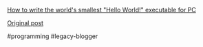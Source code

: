 <!--
date: '2006-07-17'
published: true
slug: 2006-07-how-to-write-world-smallest-world
time_to_read: 5
title: How to write the world&#39;s smallest &quot;Hello World!&quot; executable for
  PC
-->

[How to write the world's smallest "Hello World!" executable for PC](http://www.instructables.com/id/EX2HK7P704EPORTADF/)

[Original post](https://ysfk.blogspot.com/2006/07/how-to-write-world-smallest-world.html)

#programming #legacy-blogger 